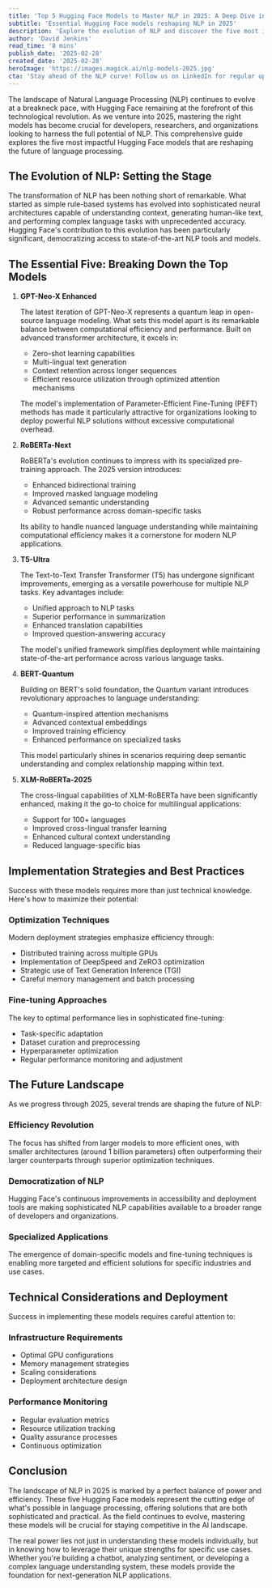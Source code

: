 ```yaml
---
title: 'Top 5 Hugging Face Models to Master NLP in 2025: A Deep Dive into Tomorrow''s Language Processing'
subtitle: 'Essential Hugging Face models reshaping NLP in 2025'
description: 'Explore the evolution of NLP and discover the five most impactful Hugging Face models that are shaping the future of language processing in 2025. From GPT-Neo-X Enhanced to XLM-RoBERTa-2025, these state-of-the-art models are revolutionizing language tasks and applications.'
author: 'David Jenkins'
read_time: '8 mins'
publish_date: '2025-02-28'
created_date: '2025-02-28'
heroImage: 'https://images.magick.ai/nlp-models-2025.jpg'
cta: 'Stay ahead of the NLP curve! Follow us on LinkedIn for regular updates on the latest developments in AI and language processing technology.'
---
```


The landscape of Natural Language Processing (NLP) continues to evolve at a breakneck pace, with Hugging Face remaining at the forefront of this technological revolution. As we venture into 2025, mastering the right models has become crucial for developers, researchers, and organizations looking to harness the full potential of NLP. This comprehensive guide explores the five most impactful Hugging Face models that are reshaping the future of language processing.

## The Evolution of NLP: Setting the Stage

The transformation of NLP has been nothing short of remarkable. What started as simple rule-based systems has evolved into sophisticated neural architectures capable of understanding context, generating human-like text, and performing complex language tasks with unprecedented accuracy. Hugging Face's contribution to this evolution has been particularly significant, democratizing access to state-of-the-art NLP tools and models.

## The Essential Five: Breaking Down the Top Models

1. **GPT-Neo-X Enhanced**

   The latest iteration of GPT-Neo-X represents a quantum leap in open-source language modeling. What sets this model apart is its remarkable balance between computational efficiency and performance. Built on advanced transformer architecture, it excels in:
   - Zero-shot learning capabilities
   - Multi-lingual text generation
   - Context retention across longer sequences
   - Efficient resource utilization through optimized attention mechanisms

   The model's implementation of Parameter-Efficient Fine-Tuning (PEFT) methods has made it particularly attractive for organizations looking to deploy powerful NLP solutions without excessive computational overhead.

2. **RoBERTa-Next**

   RoBERTa's evolution continues to impress with its specialized pre-training approach. The 2025 version introduces:
   - Enhanced bidirectional training
   - Improved masked language modeling
   - Advanced semantic understanding
   - Robust performance across domain-specific tasks

   Its ability to handle nuanced language understanding while maintaining computational efficiency makes it a cornerstone for modern NLP applications.

3. **T5-Ultra**

   The Text-to-Text Transfer Transformer (T5) has undergone significant improvements, emerging as a versatile powerhouse for multiple NLP tasks. Key advantages include:
   - Unified approach to NLP tasks
   - Superior performance in summarization
   - Enhanced translation capabilities
   - Improved question-answering accuracy

   The model's unified framework simplifies deployment while maintaining state-of-the-art performance across various language tasks.

4. **BERT-Quantum**

   Building on BERT's solid foundation, the Quantum variant introduces revolutionary approaches to language understanding:
   - Quantum-inspired attention mechanisms
   - Advanced contextual embeddings
   - Improved training efficiency
   - Enhanced performance on specialized tasks

   This model particularly shines in scenarios requiring deep semantic understanding and complex relationship mapping within text.

5. **XLM-RoBERTa-2025**

   The cross-lingual capabilities of XLM-RoBERTa have been significantly enhanced, making it the go-to choice for multilingual applications:
   - Support for 100+ languages
   - Improved cross-lingual transfer learning
   - Enhanced cultural context understanding
   - Reduced language-specific bias

## Implementation Strategies and Best Practices

Success with these models requires more than just technical knowledge. Here's how to maximize their potential:

### Optimization Techniques

Modern deployment strategies emphasize efficiency through:
- Distributed training across multiple GPUs
- Implementation of DeepSpeed and ZeRO3 optimization
- Strategic use of Text Generation Inference (TGI)
- Careful memory management and batch processing

### Fine-tuning Approaches

The key to optimal performance lies in sophisticated fine-tuning:
- Task-specific adaptation
- Dataset curation and preprocessing
- Hyperparameter optimization
- Regular performance monitoring and adjustment

## The Future Landscape

As we progress through 2025, several trends are shaping the future of NLP:

### Efficiency Revolution

The focus has shifted from larger models to more efficient ones, with smaller architectures (around 1 billion parameters) often outperforming their larger counterparts through superior optimization techniques.

### Democratization of NLP

Hugging Face's continuous improvements in accessibility and deployment tools are making sophisticated NLP capabilities available to a broader range of developers and organizations.

### Specialized Applications

The emergence of domain-specific models and fine-tuning techniques is enabling more targeted and efficient solutions for specific industries and use cases.

## Technical Considerations and Deployment

Success in implementing these models requires careful attention to:

### Infrastructure Requirements

- Optimal GPU configurations
- Memory management strategies
- Scaling considerations
- Deployment architecture design

### Performance Monitoring

- Regular evaluation metrics
- Resource utilization tracking
- Quality assurance processes
- Continuous optimization

## Conclusion

The landscape of NLP in 2025 is marked by a perfect balance of power and efficiency. These five Hugging Face models represent the cutting edge of what's possible in language processing, offering solutions that are both sophisticated and practical. As the field continues to evolve, mastering these models will be crucial for staying competitive in the AI landscape.

The real power lies not just in understanding these models individually, but in knowing how to leverage their unique strengths for specific use cases. Whether you're building a chatbot, analyzing sentiment, or developing a complex language understanding system, these models provide the foundation for next-generation NLP applications.